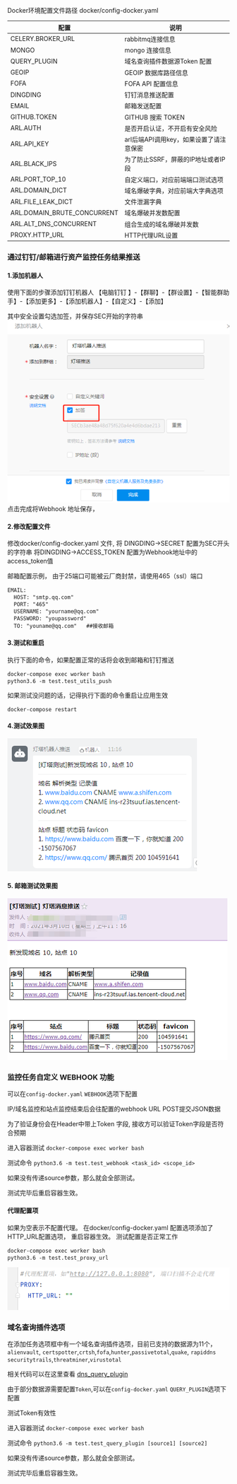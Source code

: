 Docker环境配置文件路径 docker/config-docker.yaml


| 配置 | 说明 |
| --- | --- |
| CELERY.BROKER_URL | rabbitmq连接信息 |
| MONGO | mongo 连接信息 |
| QUERY_PLUGIN | 域名查询插件数据源Token 配置 |
| GEOIP | GEOIP 数据库路径信息 |
| FOFA | FOFA API 配置信息 |
| DINGDING | 钉钉消息推送配置 |
| EMAIL | 邮箱发送配置 |
| GITHUB.TOKEN | GITHUB 搜索 TOKEN |
| ARL.AUTH | 是否开启认证，不开启有安全风险 |
| ARL.API_KEY | arl后端API调用key，如果设置了请注意保密 |
| ARL.BLACK_IPS | 为了防止SSRF，屏蔽的IP地址或者IP段 |
| ARL.PORT\_TOP\_10 | 自定义端口，对应前端端口测试选项 |
| ARL.DOMAIN_DICT | 域名爆破字典，对应前端大字典选项 |
| ARL.FILE\_LEAK\_DICT | 文件泄漏字典 |
| ARL.DOMAIN\_BRUTE\_CONCURRENT | 域名爆破并发数配置 |
| ARL.ALT\_DNS\_CONCURRENT | 组合生成的域名爆破并发数 |
| PROXY.HTTP_URL | HTTP代理URL设置 |


### 通过钉钉/邮箱进行资产监控任务结果推送
#### 1.添加机器人
使用下面的步骤添加钉钉机器人 【电脑钉钉 】-【群聊】-【群设置】-【智能群助手】-【添加更多】-【添加机器人】-【自定义】-【添加】

其中安全设置勾选加签，并保存SEC开始的字符串
![](images/20221025190738451_1990.png)
点击完成将Webhook 地址保存，

#### 2.修改配置文件
修改docker/config-docker.yaml 文件, 将 DINGDING->SECRET 配置为SEC开头的字符串 将DINGDING->ACCESS_TOKEN 配置为Webhook地址中的access_token值

邮箱配置示例， 由于25端口可能被云厂商封禁，请使用465（ssl）端口
```
EMAIL:
  HOST: "smtp.qq.com"
  PORT: "465"
  USERNAME: "yourname@qq.com"
  PASSWORD: "youpassword"
  TO: "youname@qq.com"   ##接收邮箱
```

#### 3.测试和重启
执行下面的命令，如果配置正常的话将会收到邮箱和钉钉推送

```
docker-compose exec worker bash
python3.6 -m test.test_utils_push
```

如果测试没问题的话，记得执行下面的命令重启让应用生效
```
docker-compose restart
```

#### 4.测试效果图
![](images/20221025191021627_5147.png)

#### 5. 邮箱测试效果图
![](images/20221025191043820_7471.png)

### 监控任务自定义 WEBHOOK 功能
可以在`config-docker.yaml` `WEBHOOK`选项下配置

IP/域名监控和站点监控结束后会往配置的webhook URL POST提交JSON数据

为了验证身份会在Header中带上Token 字段, 接收方可以验证Token字段是否符合预期

进入容器测试 `docker-compose exec worker bash`

测试命令 `python3.6 -m test.test_webhook <task_id> <scope_id>`

如果没有传递source参数，那么就会全部测试。

测试完毕后重启容器生效。


#### 代理配置项
如果为空表示不配置代理。 在docker/config-docker.yaml 配置选项添加了HTTP_URL配置选项， 重启容器生效。 测试配置是否正常工作
```
docker-compose exec worker bash
python3.6 -m test.test_proxy_url
```
![](images/20221025194401925_12834.png)

### 域名查询插件选项
在添加任务选项框中有一个域名查询插件选项，目前已支持的数据源为11个，`alienvault`, `certspotter`,`crtsh`,`fofa`,`hunter`,`passivetotal`,`quake`, `rapiddns` `securitytrails`,`threatminer`,`virustotal`

相关代码可以在这里查看 [dns_query_plugin](https://github.com/TophantTechnology/ARL/tree/master/app/services/dns_query_plugin)

由于部分数据源需要配置`Token`,可以在`config-docker.yaml` `QUERY_PLUGIN`选项下配置

测试Token有效性

进入容器测试 `docker-compose exec worker bash`

测试命令  `python3.6 -m test.test_query_plugin [source1] [source2]`

如果没有传递source参数，那么就会全部测试。

测试完毕后重启容器生效。
